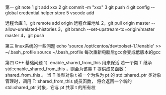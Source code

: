 第一 git note
1 git add xxx
2 git commit -m "xxx"
3 git push
4 git config --global credential.helper store
5 vscode add

远程仓库
1，git remote add origin 远程仓库地址
2，git pull origin master --allow-unrelated-histories
3，git branch --set-upstream-to=origin/master master
4，git push


第三 linux系统的一些问题
echo 'source /opt/centos/devtoolset-1.1/enable' >> ~/.bash_profile 
source ~/.bash_profile 每次重新电脑后gcc会变成低版本的gcc


第四 C++ 基础问题
1）enable_shared_from_this 用来保活
若一个类 T 继承 std::enable_shared_from_this<T> ，则会为该类 T 提供成员函数： shared_from_this 。 
当 T 类型对象 t 被一个为名为 pt 的 std::shared_ptr<T> 类对象管理时，调用 T::shared_from_this 成员函数，
将会返回一个新的 std::shared_ptr<T> 对象，它与 pt 共享 t 的所有权
